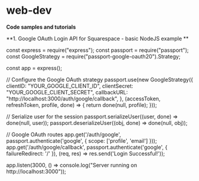 # web-dev
**Code samples and tutorials**

**1. Google OAuth Login API for Squarespace - basic NodeJS example **

const express = require("express");
const passport = require("passport");
const GoogleStrategy = require("passport-google-oauth20").Strategy;

const app = express();

// Configure the Google OAuth strategy
passport.use(new GoogleStrategy({
  clientID: "YOUR_GOOGLE_CLIENT_ID",
  clientSecret: "YOUR_GOOGLE_CLIENT_SECRET",
  callbackURL: "http://localhost:3000/auth/google/callback",
}, (accessToken, refreshToken, profile, done) => {
  return done(null, profile);
}));

// Serialize user for the session
passport.serializeUser((user, done) => done(null, user));
passport.deserializeUser((obj, done) => done(null, obj));

// Google OAuth routes
app.get('/auth/google', passport.authenticate('google', { scope: ['profile', 'email'] }));
app.get('/auth/google/callback',
  passport.authenticate('google', { failureRedirect: '/' }),
  (req, res) => res.send('Login Successful!'));

app.listen(3000, () => console.log("Server running on http://localhost:3000"));
